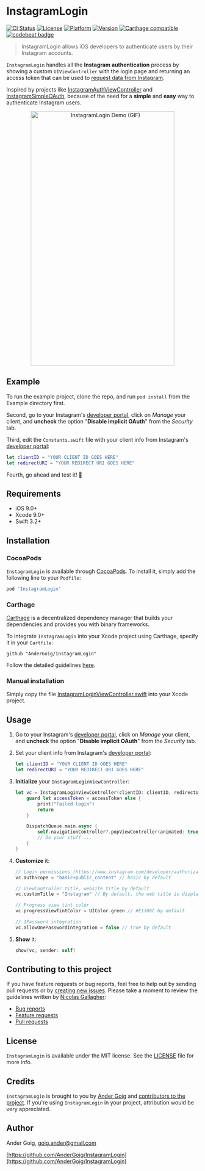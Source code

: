 # InstagramLogin

[![CI Status](http://img.shields.io/travis/AnderGoig/InstagramLogin.svg?style=flat)](https://travis-ci.org/AnderGoig/InstagramLogin)
[![License](https://img.shields.io/cocoapods/l/InstagramLogin.svg?style=flat)](http://cocoapods.org/pods/InstagramLogin)
[![Platform](https://img.shields.io/cocoapods/p/InstagramLogin.svg?style=flat)](http://cocoapods.org/pods/InstagramLogin)
[![Version](https://img.shields.io/cocoapods/v/InstagramLogin.svg?style=flat)](http://cocoapods.org/pods/InstagramLogin)
[![Carthage compatible](https://img.shields.io/badge/Carthage-compatible-4BC51D.svg?style=flat)](https://github.com/Carthage/Carthage)
[![codebeat badge](https://codebeat.co/badges/973c1f62-6fc3-42bd-ae51-013d38cb6da7)](https://codebeat.co/projects/github-com-andergoig-instagramlogin-master)

> InstagramLogin allows iOS developers to authenticate users by their Instagram accounts.

`InstagramLogin` handles all the **Instagram authentication** process by showing a custom `UIViewController` with the login page and returning an access token that can be used to [request data from Instagram](https://www.instagram.com/developer/endpoints/).

Inspired by projects like [InstagramAuthViewController](https://github.com/Isuru-Nanayakkara/InstagramAuthViewController) and [InstagramSimpleOAuth](https://github.com/rbaumbach/InstagramSimpleOAuth), because of the need for a **simple** and **easy** way to authenticate Instagram users.

<p align="center">
<img src="https://raw.githubusercontent.com/AnderGoig/InstagramLogin/master/InstagramLogin-Demo.gif" alt="InstagramLogin Demo (GIF)" width="376" height="668">
</p>

## Example

To run the example project, clone the repo, and run `pod install` from the Example directory first.

Second, go to your Instagram's [developer portal](https://www.instagram.com/developer/clients/manage/), click on _Manage_ your client, and **uncheck** the option "**Disable implicit OAuth**" from the _Security_ tab.

Third, edit the `Constants.swift` file with your client info from Instagram's [developer portal](https://www.instagram.com/developer/clients/manage/):

```swift
let clientID = "YOUR CLIENT ID GOES HERE"
let redirectURI = "YOUR REDIRECT URI GOES HERE"
```

Fourth, go ahead and test it! :rocket:

## Requirements

* iOS 9.0+
* Xcode 9.0+
* Swift 3.2+

## Installation

### CocoaPods

`InstagramLogin` is available through [CocoaPods](http://cocoapods.org). To install
it, simply add the following line to your `Podfile`:

```ruby
pod 'InstagramLogin'
```

### Carthage

[Carthage](https://github.com/Carthage/Carthage) is a decentralized dependency manager that builds your dependencies and provides you with binary frameworks.

To integrate `InstagramLogin` into your Xcode project using Carthage, specify it in your `Cartfile`:

```ogdl
github "AnderGoig/InstagramLogin"
```

Follow the detailed guidelines [here](https://github.com/Carthage/Carthage#if-youre-building-for-ios-tvos-or-watchos).

### Manual installation

Simply copy the file [InstagramLoginViewController.swift](InstagramLogin/Classes/InstagramLoginViewController.swift) into your Xcode project.


## Usage

1. Go to your Instagram's [developer portal](https://www.instagram.com/developer/clients/manage/), click on _Manage_ your client, and **uncheck** the option "**Disable implicit OAuth**" from the _Security_ tab.

2. Set your client info from Instagram's [developer portal](https://www.instagram.com/developer/clients/manage/):

    ```swift
    let clientID = "YOUR CLIENT ID GOES HERE"
    let redirectURI = "YOUR REDIRECT URI GOES HERE"
    ```

3. **Initialize** your `InstagramLoginViewController`:

    ```swift
    let vc = InstagramLoginViewController(clientID: clientID, redirectURI: redirectURI) { (accessToken) in
        guard let accessToken = accessToken else {
            print("Failed login")
            return
        }

        DispatchQueue.main.async {
            self.navigationController?.popViewController(animated: true)
            // Do your stuff ...
        }
    }
    ```

4. **Customize** it:

    ```swift
    // Login permissions (https://www.instagram.com/developer/authorization/)
    vc.authScope = "basic+public_content" // basic by default

    // ViewController title, website title by default
    vc.customTitle = "Instagram" // By default, the web title is displayed

    // Progress view tint color
    vc.progressViewTintColor = UIColor.green // #E1306C by default

    // 1Password integration
    vc.allowOnePasswordIntegration = false // true by default
    ```

5. **Show** it:

    ```swift    
    show(vc, sender: self)
    ```

## Contributing to this project

If you have feature requests or bug reports, feel free to help out by sending pull requests or by [creating new issues](https://github.com/AnderGoig/InstagramLogin/issues/new). Please take a moment to
review the guidelines written by [Nicolas Gallagher](https://github.com/necolas):

* [Bug reports](https://github.com/necolas/issue-guidelines/blob/master/CONTRIBUTING.md#bugs)
* [Feature requests](https://github.com/necolas/issue-guidelines/blob/master/CONTRIBUTING.md#features)
* [Pull requests](https://github.com/necolas/issue-guidelines/blob/master/CONTRIBUTING.md#pull-requests)

## License

`InstagramLogin` is available under the MIT license. See the [LICENSE](LICENSE) file for more info.

## Credits

`InstagramLogin` is brought to you by [Ander Goig](https://github.com/AnderGoig) and [contributors to the project](https://github.com/AnderGoig/InstagramLogin/contributors). If you're using `InstagramLogin` in your project, attribution would be very appreciated.

## Author

Ander Goig, [goig.ander@gmail.com](mailto:goig.ander@gmail.com)

[https://github.com/AnderGoig/InstagramLogin](https://github.com/AnderGoig/InstagramLogin)
